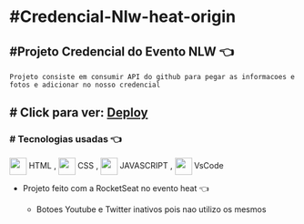# #Credencial-Nlw-heat-origin
[//]: <> ()
## #Projeto Credencial do Evento NLW 👈
    Projeto consiste em consumir API do github para pegar as informacoes e fotos e adicionar no nosso credencial

## # Click para ver: <a href='https://joaogabrielz.github.io/CredencialJG/'>Deploy</a> 

### # Tecnologias usadas 👈 
<img align="center" height="30" width="30" src="https://cdn.jsdelivr.net/gh/devicons/devicon/icons/html5/html5-original.svg"> HTML , 
<img align="center" height="30" width="30" src="https://cdn.jsdelivr.net/gh/devicons/devicon/icons/css3/css3-original.svg"> CSS , 
<img align="center" height="30" width="30" src="https://cdn.jsdelivr.net/gh/devicons/devicon/icons/javascript/javascript-original.svg">
JAVASCRIPT , <img align="center" height="30" width="30" src="https://cdn.jsdelivr.net/gh/devicons/devicon/icons/vscode/vscode-original.svg"> 
VsCode 

- Projeto feito com a RocketSeat no evento <nlw> heat 👈
   - Botoes Youtube e Twitter inativos pois nao utilizo os mesmos
